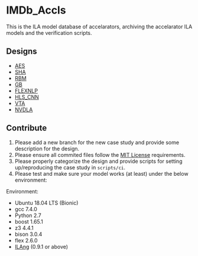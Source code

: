 # IMDb_Accls

This is the ILA model database of accelarators, archiving the accelarator ILA models and the verification scripts.

## Designs
-   [AES](https://github.com/PrincetonUniversity/IMDb_Accls/tree/AES)
-   [SHA](https://github.com/PrincetonUniversity/IMDb_Accls/tree/SHA)
-   [RBM](https://github.com/PrincetonUniversity/IMDb_Accls/tree/RBM)
-   [GB](https://github.com/PrincetonUniversity/IMDb_Accls/tree/GB)
-   [FLEXNLP](https://github.com/PrincetonUniversity/IMDb_Accls/tree/FLEXNLP)
-   [HLS_CNN](https://github.com/PrincetonUniversity/IMDb_Accls/tree/HLS_CNN)
-   [VTA](https://github.com/PrincetonUniversity/IMDb_Accls/tree/VTA)
-   [NVDLA](https://github.com/PrincetonUniversity/IMDb_Accls/tree/VTA)


## Contribute

1.  Please add a new branch for the new case study and provide some description for the design.
2.  Please ensure all commited files follow the [MIT License](LICENSE) requirements.
3.  Please properly categorize the design and provide scripts for setting up/reproducing the case study in `scripts/ci`.
4.  Please test and make sure your model works (at least) under the below environment:

Environment:
-   Ubuntu 18.04 LTS (Bionic)
-   gcc 7.4.0 
-   Python 2.7
-   boost 1.65.1
-   z3 4.4.1
-   bison 3.0.4
-   flex 2.6.0
-   [ILAng](https://github.com/Bo-Yuan-Huang/ILAng) (0.9.1 or above)